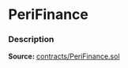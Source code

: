 # PeriFinance

### Description <a id="description"></a>

**Source:** [contracts/PeriFinance.sol](https://github.com/perifinance/peri-finance/blob/master/contracts/PeriFinance.sol)

